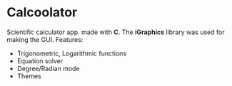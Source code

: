 # Calcoolator

Scientific calculator app. made with **C**. The **iGraphics** library was used
for making the GUI.
Features:
* Trigonometric, Logarithmic functions
* Equation solver
* Degree/Radian mode
* Themes
